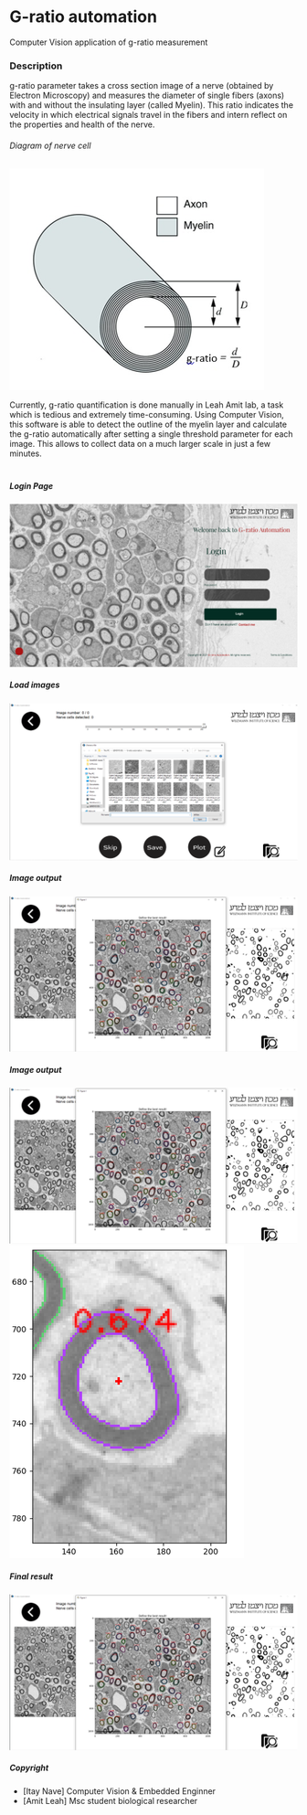 # G-ratio automation
Computer Vision application of g-ratio measurement 

### Description
g-ratio parameter takes a cross section image of a nerve (obtained by Electron Microscopy) and measures the diameter of single fibers (axons) with and without the insulating layer (called Myelin). This ratio indicates the velocity in which electrical signals travel in the fibers and intern reflect on the properties and health of the nerve.

###### Diagram of nerve cell
![alt text](/github_images/diagram0.PNG)

Currently, g-ratio quantification is done manually in Leah Amit lab, a task which is tedious and extremely time-consuming. Using Computer Vision, this software is able to detect the outline of the myelin layer and calculate the g-ratio automatically after setting a single threshold parameter for each image. This allows to collect data on a much larger scale in just a few minutes.

#
##### Login Page
![alt text](/github_images/login_page.PNG)

##### Load images
![alt text](/github_images/upload_images.PNG)

##### Image output
![alt text](/github_images/result.PNG)

##### Image output
![alt text](/github_images/result.PNG)
![alt text](/github_images/g-ratio.PNG)

##### Final result
![alt text](/github_images/result.PNG)


##### Copyright
* [Itay Nave] Computer Vision & Embedded Enginner
* [Amit Leah] Msc student biological researcher
